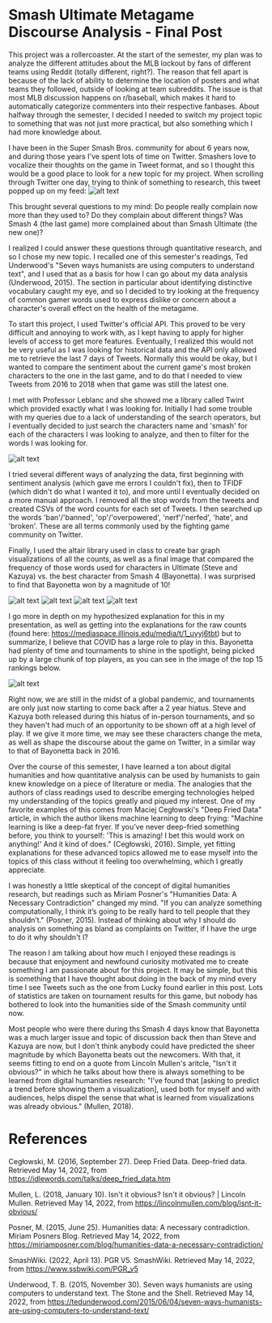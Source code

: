 # Smash Ultimate Metagame Discourse Analysis - Final Post

This project was a rollercoaster. At the start of the semester, my plan was to analyze the different attitudes about the MLB lockout by fans of different teams using Reddit (totally different, right?). The reason that fell apart is because of the lack of ability to determine the location of posters and what teams they followed, outside of looking at team subreddits. The issue is that most MLB discussion happens on r/baseball, which makes it hard to automatically categorize commenters into their respective fanbases. About halfway through the semester, I decided I needed to switch my project topic to something that was not just more practical, but also something which I had more knowledge about.

I have been in the Super Smash Bros. community for about 6 years now, and during those years I've spent lots of time on Twitter. Smashers love to vocalize their thoughts on the game in Tweet format, and so I thought this would be a good place to look for a new topic for my project. When scrolling through Twitter one day, trying to think of something to research, this tweet popped up on my feed:
![alt text](https://github.com/Leo-Kasper/is310-final-project-leo-kasper/blob/main/Capture.PNG?raw=true)

This brought several questions to my mind: Do people really complain now more than they used to? Do they complain about different things? Was Smash 4 (the last game) more complained about than Smash Ultimate (the new one)?

I realized I could answer these questions through quantitative research, and so I chose my new topic. I recalled one of this semester's readings, Ted Underwood's "Seven ways humanists are using computers to understand text", and I used that as a basis for how I can go about my data analysis (Underwood, 2015). The section in particular about identifying distinctive vocabulary caught my eye, and so I decided to try looking at the frequency of common gamer words used to express dislike or concern about a character's overall effect on the health of the metagame. 

To start this project, I used Twitter's official API. This proved to be very difficult and annoying to work with, as I kept having to apply for higher levels of access to get more features. Eventually, I realized this would not be very useful as I was looking for historical data and the API only allowed me to retrieve the last 7 days of Tweets. Normally this would be okay, but I wanted to compare the sentiment about the current game's most broken characters to the one in the last game, and to do that I needed to view Tweets from 2016 to 2018 when that game was still the latest one.

I met with Professor Leblanc and she showed me a library called Twint which provided exactly what I was looking for. Initially I had some trouble with my queries due to a lack of understanding of the search operators, but I eventually decided to just search the characters name and 'smash' for each of the characters I was looking to analyze, and then to filter for the words I was looking for.

![alt text](https://github.com/Leo-Kasper/is310-final-project-leo-kasper/blob/main/blogpic1.PNG?raw=true)

I tried several different ways of analyzing the data, first beginning with sentiment analysis (which gave me errors I couldn't fix), then to TFIDF (which didn't do what I wanted it to), and more until I eventually decided on a more manual approach. I removed all the stop words from the tweets and created CSVs of the word counts for each set of Tweets. I then searched up the words 'ban'/'banned', 'op'/'overpowered', 'nerf'/'nerfed', 'hate', and 'broken'. These are all terms commonly used by the fighting game community on Twitter.

Finally, I used the altair library used in class to create bar graph visualizations of all the counts, as well as a final image that compared the frequency of those words used for characters in Ultimate (Steve and Kazuya) vs. the best character from Smash 4 (Bayonetta). I was surprised to find that Bayonetta won by a magnitude of 10!

![alt text](https://github.com/Leo-Kasper/is310-final-project-leo-kasper/blob/main/kazuya_raw.png?raw=true)
![alt text](https://github.com/Leo-Kasper/is310-final-project-leo-kasper/blob/main/steve_raw.png?raw=true)
![alt text](https://github.com/Leo-Kasper/is310-final-project-leo-kasper/blob/main/bayo_raw.png?raw=true)
![alt text](https://github.com/Leo-Kasper/is310-final-project-leo-kasper/blob/main/comparison.png?raw=true)

I go more in depth on my hypothesized explanation for this in my presentation, as well as getting into the explanations for the raw counts (found here: https://mediaspace.illinois.edu/media/t/1_uyyj6tbt) but to summarize, I believe that COVID has a large role to play in this. Bayonetta had plenty of time and tournaments to shine in the spotlight, being picked up by a large chunk of top players, as you can see in the image of the top 15 rankings below.

![alt text](https://github.com/Leo-Kasper/is310-final-project-leo-kasper/blob/main/blogpic2.PNG?raw=true)

Right now, we are still in the midst of a global pandemic, and tournaments are only just now starting to come back after a 2 year hiatus. Steve and Kazuya both released during this hiatus of in-person tournaments, and so they haven't had much of an opportunity to be shown off at a high level of play. If we give it more time, we may see these characters change the meta, as well as shape the discourse about the game on Twitter, in a similar way to that of Bayonetta back in 2016.

Over the course of this semester, I have learned a ton about digital humanities and how quantitative analysis can be used by humanists to gain knew knowledge on a piece of literature or media. The analogies that the authors of class readings used to describe emerging technologies helped my understanding of the topics greatly and piqued my interest. One of my favorite examples of this comes from Maciej Cegłowski's "Deep Fried Data" article, in which the author likens machine learning to deep frying: "Machine learning is like a deep-fat fryer. If you’ve never deep-fried something before, you think to yourself: 'This is amazing! I bet this would work on anything!' And it kind of does." (Cegłowski, 2016). Simple, yet fitting explanations for these advanced topics allowed me to ease myself into the topics of this class without it feeling too overwhelming, which I greatly appreciate.

I was honestly a little skeptical of the concept of digital humanities research, but readings such as Miriam Posner's "Humanities Data: A Necessary Contradiction" changed my mind. "If you can analyze something computationally, I think it’s going to be really hard to tell people that they shouldn’t." (Posner, 2015). Instead of thinking about why I should do analysis on something as bland as complaints on Twitter, if I have the urge to do it why shouldn't I?

The reason I am talking about how much I enjoyed these readings is because that enjoyment and newfound curiosity motivated me to create something I am passionate about for this project. It may be simple, but this is something that I have thought about doing in the back of my mind every time I see Tweets such as the one from Lucky found earlier in this post. Lots of statistics are taken on tournament results for this game, but nobody has bothered to look into the humanities side of the Smash community until now. 

Most people who were there during ths Smash 4 days know that Bayonetta was a much larger issue and topic of discussion back then than Steve and Kazuya are now, but I don't think anybody could have predicted the sheer magnitude by which Bayonetta beats out the newcomers. With that, it seems fitting to end on a quote from Lincoln Mullen's aritcle, "Isn't it obvious?" in which he talks about how there is always something to be learned from digital humanities research: "I’ve found that [asking to predict a trend before showing them a visualization], used both for myself and with audiences, helps dispel the sense that what is learned from visualizations was already obvious." (Mullen, 2018).

# References

Cegłowski, M. (2016, September 27). Deep Fried Data. Deep-fried data. Retrieved May 14, 2022, from https://idlewords.com/talks/deep_fried_data.htm 

Mullen, L. (2018, January 10). Isn't it obvious? Isn't it obvious? | Lincoln Mullen. Retrieved May 14, 2022, from https://lincolnmullen.com/blog/isnt-it-obvious/ 

Posner, M. (2015, June 25). Humanities data: A necessary contradiction. Miriam Posners Blog. Retrieved May 14, 2022, from https://miriamposner.com/blog/humanities-data-a-necessary-contradiction/ 

SmashWiki. (2022, April 13). PGR V5. SmashWiki. Retrieved May 14, 2022, from https://www.ssbwiki.com/PGR_v5 

Underwood, T. B. (2015, November 30). Seven ways humanists are using computers to understand text. The Stone and the Shell. Retrieved May 14, 2022, from https://tedunderwood.com/2015/06/04/seven-ways-humanists-are-using-computers-to-understand-text/ 







